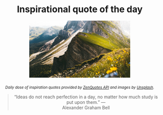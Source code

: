 
<div align="center">

# Inspirational quote of the day

<img src="./data/photo.jpeg" alt="Beautiful nature photo" width="320" height="180">

<sub><i>Daily dose of inspiration quotes provided by [ZenQuotes API](https://zenquotes.io/) and images by [Unsplash](https://unsplash.com/).</i></sub>


<blockquote>&ldquo;Ideas do not reach perfection in a day, no matter how much study is put upon them.&rdquo; &mdash; <footer>Alexander Graham Bell</footer></blockquote>

</div>
